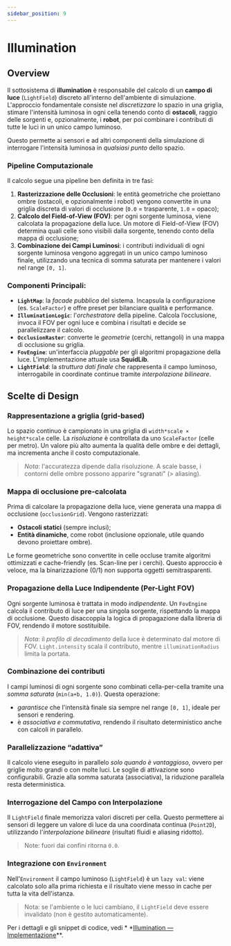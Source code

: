 ```yaml
---
sidebar_position: 9
---
```


# Illumination

## Overview

Il sottosistema di **illumination** è responsabile del calcolo di un **campo di luce** (`LightField`) discreto
all'interno dell'ambiente di simulazione. L'approccio fondamentale consiste nel *discretizzare* lo
spazio in una griglia, stimare l'intensità luminosa in ogni cella tenendo conto di **ostacoli**, raggio delle sorgenti
e, opzionalmente, i **robot**, per poi combinare i contributi di tutte le luci in un unico campo luminoso.

Questo permette ai sensori e ad altri componenti della simulazione di interrogare l'intensità luminosa in
_qualsiasi punto_ dello spazio.

### Pipeline Computazionale

Il calcolo segue una pipeline ben definita in tre fasi:

1. **Rasterizzazione delle Occlusioni**: le entità geometriche che proiettano ombre (ostacoli, e opzionalmente i robot)
   vengono convertite in una griglia discreta di valori di occlusione (`0.0` = trasparente, `1.0` = opaco);
2. **Calcolo del Field-of-View (FOV)**: per ogni sorgente luminosa, viene calcolata la propagazione della luce. Un
   motore di Field-of-View (FOV) determina quali celle sono visibili dalla sorgente, tenendo conto della mappa di
   occlusione;
3. **Combinazione dei Campi Luminosi**: i contributi individuali di ogni sorgente luminosa vengono aggregati in un unico
   campo luminoso finale, utilizzando una tecnica di somma saturata per mantenere i valori nel range `[0, 1]`.

### Componenti Principali:

* **`LightMap`**: la _facade pubblica_ del sistema. Incapsula la configurazione (es.
  `ScaleFactor`) e offre preset per bilanciare qualità e performance.
* **`IlluminationLogic`**: l'_orchestratore_ della pipeline. Calcola l’occlusione, invoca il FOV per
  ogni luce e combina i risultati e decide se parallelizzare il calcolo.
* **`OcclusionRaster`**: converte le *geometrie* (cerchi, rettangoli) in una mappa di occlusione su griglia.
* **`FovEngine`**: un'interfaccia _pluggable_ per gli algoritmi propagazione della luce. L'implementazione attuale usa **SquidLib**.
* **`LightField`**: la *struttura dati finale* che rappresenta il campo luminoso, interrogabile in coordinate continue
  tramite _interpolazione bilineare_.

## Scelte di Design

### Rappresentazione a griglia (grid-based)

Lo spazio continuo è campionato in una griglia di `width*scale × height*scale` celle. La _risoluzione_ è controllata
da uno `ScaleFactor` (celle per metro). Un valore più alto aumenta la qualità delle ombre e dei
dettagli, ma incrementa anche il costo computazionale.

> *Nota*: l'accuratezza dipende dalla risoluzione. A scale basse, i contorni delle ombre possono apparire "sgranati" (> aliasing).

### Mappa di occlusione pre-calcolata

Prima di calcolare la propagazione della luce, viene generata una mappa di occlusione (`occlusionGrid`). Vengono
rasterizzati:

* **Ostacoli statici** (sempre inclusi);
* **Entità dinamiche**, come robot (inclusione opzionale, utile quando devono proiettare ombre).

Le forme geometriche sono convertite in celle occluse tramite algoritmi ottimizzati e cache-friendly (es. Scan-line per i
cerchi). Questo approccio è veloce, ma la binarizzazione (0/1) non supporta oggetti semitrasparenti.

### Propagazione della Luce Indipendente (Per-Light FOV)

Ogni sorgente luminosa è trattata in modo _indipendente_. Un `FovEngine` calcola il contributo di luce per
una singola sorgente, rispettando la mappa di occlusione. Questo disaccoppia la logica di propagazione dalla libreria
di FOV, rendendo il motore sostituibile.

> *Nota*: il _profilo di decadimento_ della luce è determinato dal motore di FOV.
`Light.intensity` scala il contributo, mentre `illuminationRadius` limita la portata.

### Combinazione dei contributi

I campi luminosi di ogni sorgente sono combinati cella-per-cella tramite una _somma saturata_ (`min(a+b, 1.0)`). Questa
operazione:

- _garantisce_ che l'intensità finale sia sempre nel range `[0, 1]`, ideale per sensori e rendering.
- è _associativa e commutativa_, rendendo il risultato deterministico anche con calcoli in parallelo.

### Parallelizzazione “adattiva”

Il calcolo viene eseguito in parallelo _solo quando è vantaggioso_, ovvero per griglie molto grandi o con molte luci. Le
soglie di attivazione sono configurabili.
Grazie alla somma saturata (associativa), la riduzione parallela resta deterministica.

### Interrogazione del Campo con Interpolazione

Il `LightField` finale memorizza valori discreti per cella. Questo permettere ai sensori di leggere un valore di luce
da una coordinata continua (`Point2D`), utilizzando l'_interpolazione bilineare_ (risultati fluidi e aliasing ridotto).

> Note: fuori dai confini ritorna `0.0`.

### Integrazione con `Environment`

Nell'`Environment` il campo luminoso (`LightField`) è un `lazy val`: viene calcolato solo alla prima richiesta e il
risultato viene messo in cache per tutta la vita dell'istanza.

> Nota: se l'ambiente o le luci cambiano, il `LightField` deve essere invalidato (non è gestito automaticamente).

Per i dettagli e gli snippet di codice, vedi *
*[Illumination — Implementazione](../05-implementation/03-david-cohen/illumination.md)**.
